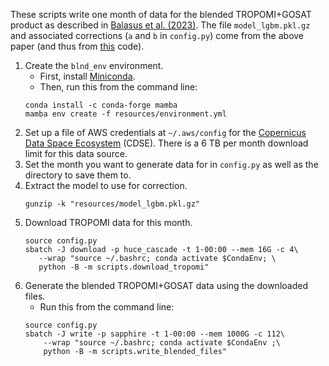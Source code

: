 These scripts write one month of data for the blended TROPOMI+GOSAT product as described in [Balasus et al. (2023)](https://doi.org/10.5194/amt-16-3787-2023). The file `model_lgbm.pkl.gz` and associated corrections (`a` and `b` in `config.py`) come from the above paper (and thus from [this](https://github.com/nicholasbalasus/blended_tropomi_gosat_methane) code).

1. Create the `blnd_env` environment.
    - First, install [Miniconda](https://docs.conda.io/projects/miniconda/en/latest/miniconda-install.html).
    - Then, run this from the command line:
    ```
    conda install -c conda-forge mamba
    mamba env create -f resources/environment.yml
    ```
2. Set up a file of AWS credentials at `~/.aws/config` for the [Copernicus Data Space Ecosystem](https://documentation.dataspace.copernicus.eu/APIs/S3.html) (CDSE). There is a 6 TB per month download limit for this data source.
3. Set the month you want to generate data for in `config.py` as well as the directory to save them to.
4. Extract the model to use for correction.
    ```
    gunzip -k "resources/model_lgbm.pkl.gz"
    ```
5. Download TROPOMI data for this month.
    ```
    source config.py
    sbatch -J download -p huce_cascade -t 1-00:00 --mem 16G -c 4\
       --wrap "source ~/.bashrc; conda activate $CondaEnv; \
       python -B -m scripts.download_tropomi"
    ```
6. Generate the blended TROPOMI+GOSAT data using the downloaded files.
    - Run this from the command line:
    ```
    source config.py
    sbatch -J write -p sapphire -t 1-00:00 --mem 1000G -c 112\
        --wrap "source ~/.bashrc; conda activate $CondaEnv ;\
        python -B -m scripts.write_blended_files"
    ```